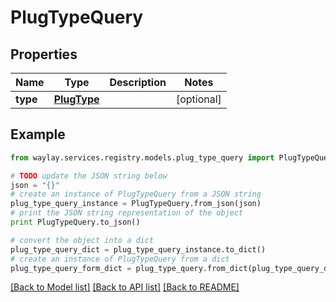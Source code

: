 # PlugTypeQuery


## Properties

Name | Type | Description | Notes
------------ | ------------- | ------------- | -------------
**type** | [**PlugType**](PlugType.md) |  | [optional] 

## Example

```python
from waylay.services.registry.models.plug_type_query import PlugTypeQuery

# TODO update the JSON string below
json = "{}"
# create an instance of PlugTypeQuery from a JSON string
plug_type_query_instance = PlugTypeQuery.from_json(json)
# print the JSON string representation of the object
print PlugTypeQuery.to_json()

# convert the object into a dict
plug_type_query_dict = plug_type_query_instance.to_dict()
# create an instance of PlugTypeQuery from a dict
plug_type_query_form_dict = plug_type_query.from_dict(plug_type_query_dict)
```
[[Back to Model list]](../README.md#documentation-for-models) [[Back to API list]](../README.md#documentation-for-api-endpoints) [[Back to README]](../README.md)


